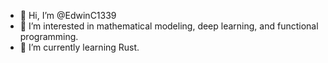 - 👋 Hi, I’m @EdwinC1339
- 👀 I’m interested in mathematical modeling, deep learning, and functional programming.
- 🌱 I’m currently learning Rust.
<!---
EdwinC1339/EdwinC1339 is a ✨ special ✨ repository because its `README.md` (this file) appears on your GitHub profile.
You can click the Preview link to take a look at your changes.
--->
